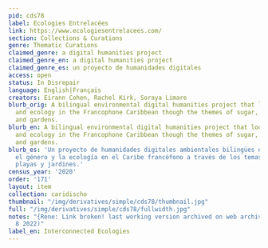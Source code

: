 ```yaml
---
pid: cds78
label: Ecologies Entrelacées
link: https://www.ecologiesentrelacees.com/
section: Collections & Curations
genre: Thematic Curations
claimed_genre: a digital humanities project
claimed_genre_en: a digital humanities project
claimed_genre_es: un proyecto de humanidades digitales
access: open
status: In Disrepair
language: English|Français
creators: Eirann Cohen, Rachel Kirk, Soraya Limare
blurb_orig: A bilingual environmental digital humanities project that looks at gender
  and ecology in the Francophone Caribbean though the themes of sugar, bananas, beaches,
  and gardens.
blurb_en: A bilingual environmental digital humanities project that looks at gender
  and ecology in the Francophone Caribbean though the themes of sugar, bananas, beaches,
  and gardens.
blurb_es: 'Un proyecto de humanidades digitales ambientales bilingües que analiza
  el género y la ecología en el Caribe francófono a través de los temas: azúcar, plátanos,
  playas y jardines.'
census_year: '2020'
order: '171'
layout: item
collection: caridischo
thumbnail: "/img/derivatives/simple/cds78/thumbnail.jpg"
full: "/img/derivatives/simple/cds78/fullwidth.jpg"
notes: "{Rene: Link broken! last working version archived on web archive on August
  8 2022)"
label_en: Interconnected Ecologies
---
```

